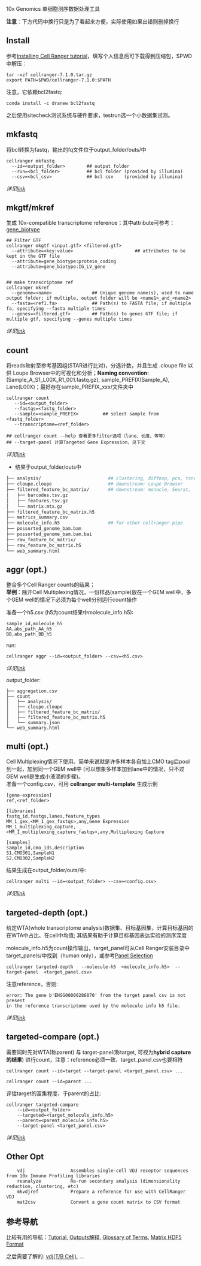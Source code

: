 
10x Genomics 单细胞测序数据处理工具

**注意**：下方代码中换行只是为了看起来方便，实际使用如果出错则删掉换行

## Install
参考[Installing Cell Ranger tutorial](https://support.10xgenomics.com/single-cell-gene-expression/software/pipelines/latest/using/tutorial_in)，填写个人信息后可下载得到压缩包，$PWD中解压：
```
tar -xzf cellranger-7.1.0.tar.gz
export PATH=$PWD/cellranger-7.1.0:$PATH
```
注意，它依赖bcl2fastq:
```
conda install -c dranew bcl2fastq
```
之后使用sitecheck测试系统与硬件要求，testrun选一个小数据集试测。


## mkfastq
将bcl转换为fastq，输出的fq文件位于output_folder/outs/中
```
cellranger mkfastq       
  --id=<output_folder>        ## output folder
  --run=<bcl_folder>          ## bcl folder (provided by illumina)
  --csv=<bcl_csv>             ## bcl csv    (provided by illumina)
```
*详见[link](https://support.10xgenomics.com/single-cell-gene-expression/software/pipelines/latest/using/tutorial_fq)*


## mkgtf/mkref
生成 10x-compatible transcriptome reference；其中attribute可参考：[gene_biotype](https://www.gencodegenes.org/pages/biotypes.html)
```
## Filter GTF
cellranger mkgtf <input.gtf> <filtered.gtf>  
  --attribute=<key:value>                       ## attributes to be kept in the GTF file
  --attribute=gene_biotype:protein_coding     
  --attribute=gene_biotype:IG_LV_gene     


## make transcriptome ref
cellranger mkref           
  --genome=<name>               ## Unique genome name(s), used to name output folder; if multiple, output folder will be <name1>_and_<name2>
  --fasta=<ref1.fa>             ## Path(s) to FASTA file; if multiple fa, specifying --fasta multiple times
  --genes=<filtered.gtf>        ## Path(s) to genes GTF file; if multiple gtf, specifying --genes multiple times
```
*详见[link](https://support.10xgenomics.com/spatial-gene-expression/software/pipelines/latest/advanced/references#header)*


## count
将reads映射至参考基因组(STAR进行比对)，分选计数，并且生成 .cloupe file 以供 Loupe Browser中的可视化和分析；**Naming convention:**  (Sample_A_S1_L00X_R1_001.fastq.gz), sample_PREFIX(Sample_A), Lane(L00X)；最好存在sample_PREFIX_xxx/文件夹中   
```
cellranger count 
   --id=<output_folder>             
   --fastqs=<fastq_folder>        
   --sample=<sample_PREFIX>         ## select sample from <fastq_folder>
   --transcriptome=<ref_folder>

## cellranger count --help 查看更多filter选项（lane、长度、等等）
## --target-panel 计算Targeted Gene Expression，见下文
```
*详见[link](https://support.10xgenomics.com/single-cell-gene-expression/software/pipelines/latest/using/tutorial_ct)*


* 结果于output_folder/outs中 
```bash
├── analysis/                         ## clustering, diffexp, pca, tsne, umap
├── cloupe.cloupe                     ## downstream: Loupe Browser
├── filtered_feature_bc_matrix/       ## downstream: monocle, Seurat, ...
│   ├── barcodes.tsv.gz
│   ├── features.tsv.gz
│   └── matrix.mtx.gz  
├── filtered_feature_bc_matrix.h5
├── metrics_summary.csv
├── molecule_info.h5                  ## for other cellranger pipe
├── possorted_genome_bam.bam
├── possorted_genome_bam.bam.bai
├── raw_feature_bc_matrix/
├── raw_feature_bc_matrix.h5
└── web_summary.html
```


## aggr (opt.)
整合多个Cell Ranger counts的结果；  
**举例**：除开Cell Multiplexing情况，一份样品(sample)放在一个GEM well中，多个GEM well的情况下必须为每个well分别运行count操作  

准备一个h5.csv (h5为count结果中molecule_info.h5):
```
sample_id,molecule_h5
AA,abs_path_AA_h5
BB,abs_path_BB_h5
```

run: 
```
cellranger aggr --id=<output_folder> --csv=<h5.csv>
```
*详见[link](https://support.10xgenomics.com/single-cell-gene-expression/software/pipelines/latest/using/tutorial_ag)*

output_folder:
```
├── aggregation.csv
├── count
│   ├── analysis/
│   ├── cloupe.cloupe
│   ├── filtered_feature_bc_matrix/
│   ├── filtered_feature_bc_matrix.h5
│   └── summary.json
└── web_summary.html
```

## multi (opt.)
Cell Multiplexing情况下使用。简单来说就是许多样本各自加上CMO tag后pool到一起，加到同一个GEM well中 (可以想象多样本加到lane中的情况，只不过GEM well是生成小液滴的步骤)。  
准备一个config.csv，可用 **cellranger multi-template** 生成示例
```
[gene-expression]
ref,<ref_folder>

[libraries]
fastq_id,fastqs,lanes,feature_types
MM_1_gex,<MM_1_gex_fastqs>,any,Gene Expression
MM_1_multiplexing_capture,<MM_1_multiplexing_capture_fastqs>,any,Multiplexing Capture

[samples]
sample_id,cmo_ids,description
S1,CMO301,SampleN1
S2,CMO302,SampleN2
```

结果生成在output_folder/outs/中: 
```
cellranger multi --id=<output_folder> --csv=<config.csv>
```
*详见[link](https://support.10xgenomics.com/single-cell-gene-expression/software/pipelines/latest/using/tutorial_cp)*




## targeted-depth (opt.)
给定WTA(whole transcriptome analysis)数据集、目标基因集，计算目标基因的在WTA中占比、在cell中均值; 其结果有助于计算目标基因表达实验的测序深度

molecule_info.h5为count操作输出，target_panel可从Cell Ranger安装目录中target_panels/中找到（human only），或参考[Panel Selection](https://support.10xgenomics.com/targeted-gene-expression/panel-selection/overview)  
```
cellranger targeted-depth   --molecule-h5  <molecule_info.h5>  --target-panel  <target_panel.csv>
```
注意reference，否则:
```
error: The gene b'ENSG00000286070' from the target panel csv is not present
in the reference transcriptome used by the molecule info h5 file.
```
*详见[link](https://support.10xgenomics.com/single-cell-gene-expression/software/pipelines/latest/using/targeted-depth)*



## targeted-compare (opt.)
需要同时先对WTA(称parent) 与 target-panel(称target, 可视为**hybrid capture的结果**) 进行count，注意：reference必须一致、target_panel.csv也要相符
```
cellranger count --id=target --target-panel <target_panel.csv> ...

cellranger count --id=parent ...
```

评估target的富集程度、于parent的占比: 
```
cellranger targeted-compare 
    --id=<output_folder>
    --targeted=<target_molecule_info.h5>
    --parent=<parent_molecule_info.h5>
    --target-panel <target_panel.csv>

```
*详见[link](https://support.10xgenomics.com/single-cell-gene-expression/software/pipelines/latest/using/targeted-compare)*



## Other Opt
```
    vdj                 Assembles single-cell VDJ receptor sequences from 10x Immune Profiling libraries
    reanalyze           Re-run secondary analysis (dimensionality reduction, clustering, etc)
    mkvdjref            Prepare a reference for use with CellRanger VDJ
    mat2csv             Convert a gene count matrix to CSV format
```


## 参考导航

比较有用的导航：[Tutorial](https://support.10xgenomics.com/single-cell-gene-expression/software/pipelines/latest/using/tutorial_ov), [Outputs解释](https://support.10xgenomics.com/single-cell-gene-expression/software/pipelines/latest/output/overview ), [Glossary of Terms](https://support.10xgenomics.com/single-cell-gene-expression/software/pipelines/latest/glossary), [Matrix HDF5 Format](https://support.10xgenomics.com/single-cell-gene-expression/software/pipelines/2.0/advanced/h5_matrices)  

之后需要了解的: [vdj(T/B Cell)](https://support.10xgenomics.com/single-cell-vdj/software/pipelines/latest/using/vdj), ... 







